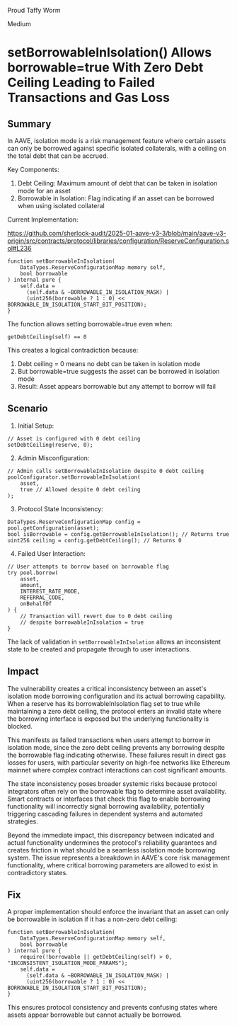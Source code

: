 Proud Taffy Worm

Medium

# setBorrowableInIsolation() Allows borrowable=true With Zero Debt Ceiling Leading to Failed Transactions and Gas Loss

## Summary

In AAVE, isolation mode is a risk management feature where certain assets can only be borrowed against specific isolated collaterals, with a ceiling on the total debt that can be accrued.

Key Components:
1. Debt Ceiling: Maximum amount of debt that can be taken in isolation mode for an asset
2. Borrowable in Isolation: Flag indicating if an asset can be borrowed when using isolated collateral

Current Implementation:

https://github.com/sherlock-audit/2025-01-aave-v3-3/blob/main/aave-v3-origin/src/contracts/protocol/libraries/configuration/ReserveConfiguration.sol#L236

```solidity
function setBorrowableInIsolation(
    DataTypes.ReserveConfigurationMap memory self,
    bool borrowable
) internal pure {
    self.data =
      (self.data & ~BORROWABLE_IN_ISOLATION_MASK) |
      (uint256(borrowable ? 1 : 0) << BORROWABLE_IN_ISOLATION_START_BIT_POSITION);
}
```

The function allows setting borrowable=true even when:
```solidity
getDebtCeiling(self) == 0
```

This creates a logical contradiction because:
1. Debt ceiling = 0 means no debt can be taken in isolation mode
2. But borrowable=true suggests the asset can be borrowed in isolation mode 
3. Result: Asset appears borrowable but any attempt to borrow will fail

## Scenario

1. Initial Setup:
```solidity
// Asset is configured with 0 debt ceiling
setDebtCeiling(reserve, 0);
```

2. Admin Misconfiguration:
```solidity
// Admin calls setBorrowableInIsolation despite 0 debt ceiling
poolConfigurator.setBorrowableInIsolation(
    asset,
    true // Allowed despite 0 debt ceiling
);
```

3. Protocol State Inconsistency:
```solidity
DataTypes.ReserveConfigurationMap config = pool.getConfiguration(asset);
bool isBorrowable = config.getBorrowableInIsolation(); // Returns true
uint256 ceiling = config.getDebtCeiling(); // Returns 0
```

4. Failed User Interaction:
```solidity
// User attempts to borrow based on borrowable flag
try pool.borrow(
    asset,
    amount,
    INTEREST_RATE_MODE,
    REFERRAL_CODE,
    onBehalfOf
) {
    // Transaction will revert due to 0 debt ceiling
    // despite borrowableInIsolation = true
}
```

The lack of validation in `setBorrowableInIsolation` allows an inconsistent state to be created and propagate through to user interactions.

## Impact

The vulnerability creates a critical inconsistency between an asset's isolation mode borrowing configuration and its actual borrowing capability. When a reserve has its borrowableInIsolation flag set to true while maintaining a zero debt ceiling, the protocol enters an invalid state where the borrowing interface is exposed but the underlying functionality is blocked.

This manifests as failed transactions when users attempt to borrow in isolation mode, since the zero debt ceiling prevents any borrowing despite the borrowable flag indicating otherwise. These failures result in direct gas losses for users, with particular severity on high-fee networks like Ethereum mainnet where complex contract interactions can cost significant amounts.

The state inconsistency poses broader systemic risks because protocol integrators often rely on the borrowable flag to determine asset availability. Smart contracts or interfaces that check this flag to enable borrowing functionality will incorrectly signal borrowing availability, potentially triggering cascading failures in dependent systems and automated strategies.

Beyond the immediate impact, this discrepancy between indicated and actual functionality undermines the protocol's reliability guarantees and creates friction in what should be a seamless isolation mode borrowing system. The issue represents a breakdown in AAVE's core risk management functionality, where critical borrowing parameters are allowed to exist in contradictory states.

## Fix

A proper implementation should enforce the invariant that an asset can only be borrowable in isolation if it has a non-zero debt ceiling:

```solidity
function setBorrowableInIsolation(
    DataTypes.ReserveConfigurationMap memory self,
    bool borrowable
) internal pure {
    require(!borrowable || getDebtCeiling(self) > 0, "INCONSISTENT_ISOLATION_MODE_PARAMS");
    self.data =
      (self.data & ~BORROWABLE_IN_ISOLATION_MASK) |
      (uint256(borrowable ? 1 : 0) << BORROWABLE_IN_ISOLATION_START_BIT_POSITION);
}
```

This ensures protocol consistency and prevents confusing states where assets appear borrowable but cannot actually be borrowed.